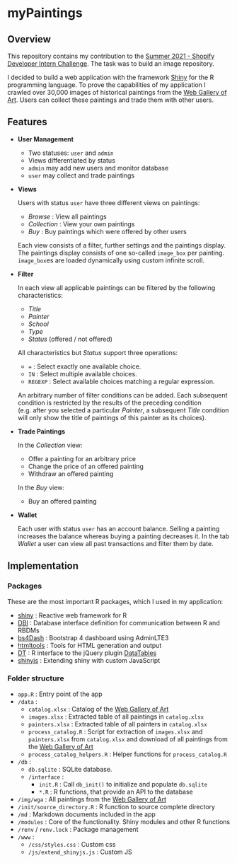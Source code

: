 myPaintings
================

## Overview

This repository contains my contribution to the [Summer 2021 - Shopify
Developer Intern
Challenge](https://docs.google.com/document/d/1ZKRywXQLZWOqVOHC4JkF3LqdpO3Llpfk_CkZPR8bjak/edit).
The task was to build an image repository.

I decided to build a web application with the framework
[Shiny](https://shiny.rstudio.com/) for the R programming language. To
prove the capabilities of my application I crawled over 30,000 images of
historical paintings from the [Web Gallery of Art](https://www.wga.hu/).
Users can collect these paintings and trade them with other users.

## Features

  - **User Management**
    
      - Two statuses: `user` and `admin`
      - Views differentiated by status
      - `admin` may add new users and monitor database
      - `user` may collect and trade paintings

  - **Views**
    
    Users with status `user` have three different views on paintings:
    
      - *Browse* : View all paintings
      - *Collection* : View your own paintings
      - *Buy* : Buy paintings which were offered by other users
    
    Each view consists of a filter, further settings and the paintings
    display. The paintings display consists of one so-called `image_box`
    per painting. `image_box`es are loaded dynamically using custom
    infinite scroll.

  - **Filter**
    
    In each view all applicable paintings can be filtered by the
    following characteristics:
    
      - *Title*
      - *Painter*
      - *School*
      - *Type*
      - *Status* (offered / not offered)
    
    All characteristics but *Status* support three operations:
    
      - `=` : Select exactly one available choice.
      - `IN` : Select multiple available choices.
      - `REGEXP` : Select available choices matching a regular
        expression.
    
    An arbitrary number of filter conditions can be added. Each
    subsequent condition is restricted by the results of the preceding
    condition (e.g. after you selected a particular *Painter*, a
    subsequent *Title* condition will only show the title of paintings
    of this painter as its choices).

  - **Trade Paintings**
    
    In the *Collection* view:
    
      - Offer a painting for an arbitrary price
      - Change the price of an offered painting
      - Withdraw an offered painting
    
    In the *Buy* view:
    
      - Buy an offered painting

  - **Wallet**
    
    Each user with status `user` has an account balance. Selling a
    painting increases the balance whereas buying a painting decreases
    it. In the tab *Wallet* a user can view all past transactions and
    filter them by date.

## Implementation

### Packages

These are the most important R packages, which I used in my application:

  - [shiny](https://github.com/rstudio/shiny) : Reactive web framework
    for R
  - [DBI](https://github.com/r-dbi/DBI) : Database interface definition
    for communication between R and RBDMs
  - [bs4Dash](https://github.com/RinteRface/bs4Dash) : Bootstrap 4
    dashboard using AdminLTE3
  - [htmltools](https://github.com/rstudio/htmltools) : Tools for HTML
    generation and output
  - [DT](https://github.com/rstudio/DT) : R interface to the jQuery
    plugin [DataTables](https://datatables.net/)
  - [shinyjs](https://github.com/daattali/shinyjs) : Extending shiny
    with custom JavaScript

### Folder structure

  - `app.R` : Entry point of the app
  - `/data` :
      - `catalog.xlsx` : Catalog of the [Web Gallery of
        Art](https://www.wga.hu/)
      - `images.xlsx` : Extracted table of all paintings in
        `catalog.xlsx`
      - `painters.xlsx` : Extracted table of all painters in
        `catalog.xlsx`
      - `process_catalog.R` : Script for extraction of `images.xlsx` and
        `painters.xlsx` from `catalog.xlsx` and download of all
        paintings from the [Web Gallery of Art](https://www.wga.hu/)
      - `process_catalog_helpers.R` : Helper functions for
        `process_catalog.R`
  - `/db` :
      - `db.sqlite` : SQLite database.
      - `/interface` :
          - `init.R` : Call `db_init()` to initialize and populate
            `db.sqlite`
          - `*.R` : R functions, that provide an API to the database
  - `/img/wga` : All paintings from the [Web Gallery of
    Art](https://www.wga.hu/)
  - `/init/source_directory.R` : R function to source complete directory
  - `/md` : Markdown documents included in the app
  - `/modules` : Core of the functionality. Shiny modules and other R
    functions
  - `/renv` / `renv.lock` : Package management
  - `/www` :
      - `/css/styles.css` : Custom css
      - `/js/extend_shinyjs.js` : Custom JS
